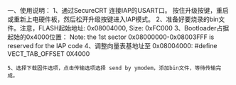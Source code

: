 一、使用说明：
	1、通过SecureCRT 连接IAP的USART口。
	按住升级按键，重启或重新上电硬件板，然后松开升级按键进入IAP模式。
	2、准备好要烧录的bin文件。注意，FLASH起始地址: 0x08004000,	Size: 0xFC000 
	3、Bootloader占据起始的0x4000位置：
		Note: the 1st sector 0x08000000-0x08003FFF is reserved for the IAP code 
	4、调整向量表基地址至 0x08004000:
		#define VECT_TAB_OFFSET	0X4000
		
	5、选择下载固件选项，点击传输选项选择 send by ymodem，添加bin文件，等待传输完成。
	